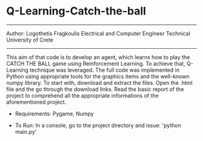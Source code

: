 # Q-Learning-Catch-the-ball
******************************
Author: Logothetis Fragkoulis 
Electrical and Computer Engineer
Technical University of Crete 
*******************************
This aim of that code is to develop an agent, which learns how to play the CATCH THE BALL game using Reinforcement Learning.
To achieve that, Q-Learning technique was leveraged. The full code was implemented in Python using appropriate tools for the graphics items and the well-known numpy library. To start with, download and extract the files. Open the .html file and the go through the download links.
Read the basic report of the project to comprehend all the appropriate informations of the aforementioned project.



* Requirements:
Pygame,
Numpy

* To Run:
In a console, go to the project directory and issue: 'python main.py'

